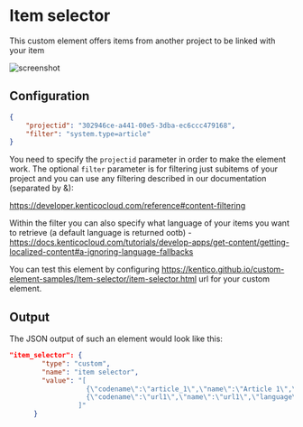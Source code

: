 # Item selector

This custom element offers items from another project to be linked with your item

![screenshot](https://amend.cz/item-selector.png)

## Configuration

```json
{
    "projectid": "302946ce-a441-00e5-3dba-ec6ccc479168",
    "filter": "system.type=article"
}
```

You need to specify the `projectid` parameter in order to make the element work. The optional `filter` parameter is for filtering just subitems of your project and you can use any filtering described in our documentation (separated by &):

https://developer.kenticocloud.com/reference#content-filtering

Within the filter you can also specify what language of your items you want to retrieve (a default language is returned ootb) - https://docs.kenticocloud.com/tutorials/develop-apps/get-content/getting-localized-content#a-ignoring-language-fallbacks

You can test this element by configuring https://kentico.github.io/custom-element-samples/Item-selector/item-selector.html url for your custom element.

## Output

The JSON output of such an element would look like this:

```json
"item_selector": {
        "type": "custom",
        "name": "item selector",
        "value": "[
                   {\"codename\":\"article_1\",\"name\":\"Article 1\",\"language\":\"en-US\",\"type\":\"article\"},
                   {\"codename\":\"url1\",\"name\":\"url1\",\"language\":\"en-US\",\"type\":\"video_item__url_\"}
                 ]"
      }
```
